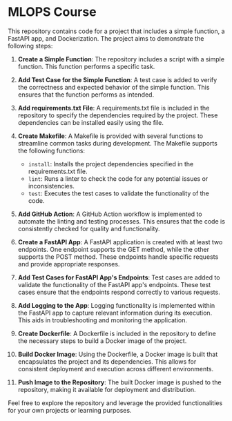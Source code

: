 # MLOPS Course

This repository contains code for a project that includes a simple function, a FastAPI app, and Dockerization. The project aims to demonstrate the following steps:

1. **Create a Simple Function**: The repository includes a script with a simple function. This function performs a specific task.

2. **Add Test Case for the Simple Function**: A test case is added to verify the correctness and expected behavior of the simple function. This ensures that the function performs as intended.

3. **Add requirements.txt File**: A requirements.txt file is included in the repository to specify the dependencies required by the project. These dependencies can be installed easily using the file.

4. **Create Makefile**: A Makefile is provided with several functions to streamline common tasks during development. The Makefile supports the following functions:
   - `install`: Installs the project dependencies specified in the requirements.txt file.
   - `lint`: Runs a linter to check the code for any potential issues or inconsistencies.
   - `test`: Executes the test cases to validate the functionality of the code.

5. **Add GitHub Action**: A GitHub Action workflow is implemented to automate the linting and testing processes. This ensures that the code is consistently checked for quality and functionality.

6. **Create a FastAPI App**: A FastAPI application is created with at least two endpoints. One endpoint supports the GET method, while the other supports the POST method. These endpoints handle specific requests and provide appropriate responses.

7. **Add Test Cases for FastAPI App's Endpoints**: Test cases are added to validate the functionality of the FastAPI app's endpoints. These test cases ensure that the endpoints respond correctly to various requests.

8. **Add Logging to the App**: Logging functionality is implemented within the FastAPI app to capture relevant information during its execution. This aids in troubleshooting and monitoring the application.

9. **Create Dockerfile**: A Dockerfile is included in the repository to define the necessary steps to build a Docker image of the project.

10. **Build Docker Image**: Using the Dockerfile, a Docker image is built that encapsulates the project and its dependencies. This allows for consistent deployment and execution across different environments.

11. **Push Image to the Repository**: The built Docker image is pushed to the repository, making it available for deployment and distribution.

Feel free to explore the repository and leverage the provided functionalities for your own projects or learning purposes.

